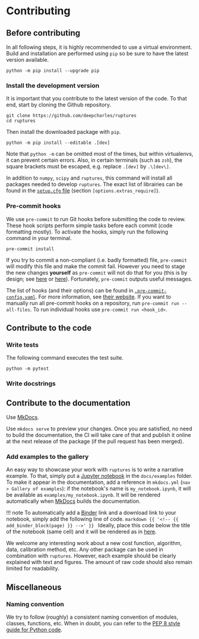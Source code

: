 # Contributing


## Before contributing

In all following steps, it is highly recommended to use a virtual environment.
Build and installation are performed using `pip` so be sure to have the latest version available.

```
python -m pip install --upgrade pip
```

### Install the development version

It is important that you contribute to the latest version of the code.
To that end, start by cloning the Github repository.

```
git clone https://github.com/deepcharles/ruptures
cd ruptures
```

Then install the downloaded package with `pip`.

```
python -m pip install --editable .[dev]
```

Note that `python -m` can be omitted most of the times, but within virtualenvs, it can prevent certain errors.
Also, in certain terminals (such as `zsh`), the square brackets must be escaped, e.g. replace `.[dev]` by `.\[dev\]`.

In addition to `numpy`, `scipy` and `ruptures`, this command will install all packages needed to develop `ruptures`.
The exact list of librairies can be found in the [`setup.cfg` file](https://github.com/deepcharles/ruptures/blob/master/setup.cfg) (section `[options.extras_require]`).

### Pre-commit hooks

We use `pre-commit` to run Git hooks before submitting the code to review.
These hook scripts perform simple tasks before each commit (code formatting mostly).
To activate the hooks, simply run the following command in your terminal.

```
pre-commit install
```

If you try to commit a non-compliant (i.e. badly formatted) file, `pre-commit` will modify this file and make the commit fail.
However you need to stage the new changes **yourself** as `pre-commit` will not do that for you (this is by design; see [here](https://github.com/pre-commit/pre-commit/issues/806) or [here](https://github.com/pre-commit/pre-commit/issues/747)).
Fortunately, `pre-commit` outputs useful messages.

The list of hooks (and their options) can be found in [`.pre-commit-config.yaml`](https://github.com/deepcharles/ruptures/blob/master/.pre-commit-config.yaml).
For more information, see [their website](https://pre-commit.com/).
If you want to manually run all pre-commit hooks on a repository, run `pre-commit run --all-files`. To run individual hooks use `pre-commit run <hook_id>`.

## Contribute to the code

### Write tests

The following command executes the test suite.

```
python -m pytest
```

### Write docstrings

## Contribute to the documentation

Use [MkDocs](https://www.mkdocs.org/).

Use `mkdocs serve` to preview your changes.
Once you are satisfied, no need to build the documentation, the CI will take care of that and publish it online at the next release of the package (if the pull request has been merged).

### Add examples to the gallery

An easy way to showcase your work with `ruptures` is to write a narrative example.
To that, simply put a [Jupyter notebook](https://jupyter.org/) in the `docs/examples` folder.
To make it appear in the documentation, add a reference in `mkdocs.yml` (`nav > Gallery of examples`): if the notebook's name is `my_notebook.ipynb`, it will be available as `examples/my_notebook.ipynb`.
It will be rendered automatically when [MkDocs](https://www.mkdocs.org/) builds the documentation.

!!! note
    To automatically add a [Binder](https://mybinder.org/v2/gh/deepcharles/ruptures/master) link and a download link to your notebook, simply add the following line of code.
    ```markdown
    {{ '<!-- {{ add_binder_block(page) }} -->' }}
    ```
    Ideally, place this code below the title of the notebook (same cell) and it will be rendered as in [here](examples/kernel-cpd-performance-comparison.ipynb).

We welcome any interesting work about a new cost function, algorithm, data, calibration method, etc.
Any other package can be used in combination with `ruptures`.
However, each example should be clearly explained with text and figures.
The amount of raw code should also remain limited for readability.


## Miscellaneous

### Naming convention

We try to follow (roughly) a consistent naming convention of modules, classes, functions, etc.
When in doubt, you can refer to the [PEP 8 style guide for Python code](https://www.python.org/dev/peps/pep-0008/#naming-conventions).

